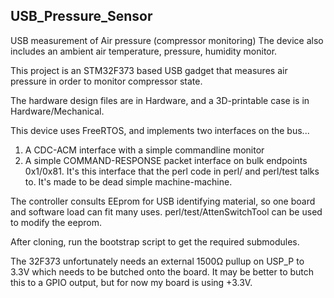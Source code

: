 ## USB_Pressure_Sensor

USB measurement of Air pressure (compressor monitoring)
The device also includes an ambient air temperature, pressure, humidity monitor.


This project is an STM32F373 based USB gadget that measures air pressure in order to monitor compressor state.

The hardware design files are in Hardware, and a 3D-printable case is in Hardware/Mechanical.

This device uses FreeRTOS, and implements two interfaces on the bus...

1. A CDC-ACM interface with a simple commandline monitor
2. A simple COMMAND-RESPONSE packet interface on bulk endpoints 0x1/0x81. It's
this interface that the perl code in perl/ and perl/test talks to. It's made to
be dead simple machine-machine.

The controller consults EEprom for USB identifying material, so one board and
software load can fit many uses. perl/test/AttenSwitchTool can be used to modify the eeprom.

After cloning, run the bootstrap script to get the required submodules.

The 32F373 unfortunately needs an external 1500Ω pullup on USP_P to 3.3V which needs to be butched onto the board. It may be better to butch this to a GPIO output, but for now my board is using +3.3V.

